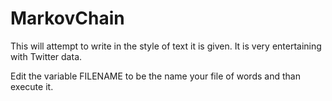 # MarkovChain
This will attempt to write in the style of text it is given. It is very entertaining with Twitter data. 

Edit the variable FILENAME to be the name your file of words and than execute it.
